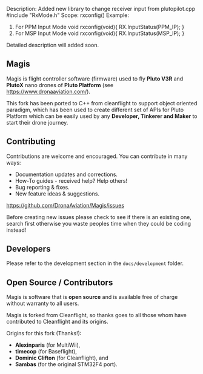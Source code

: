 Description: Added new library to change receiver input from plutopilot.cpp 
#include "RxMode.h"
Scope: rxconfig()
Example: 
1. For PPM Input Mode
    void rxconfig(void){
    RX.InputStatus(PPM_IP);
     }
2.  For MSP Input Mode
    void rxconfig(void){
    RX.InputStatus(MSP_IP);
     }
     
 Detailed description will added soon.
## Magis

Magis is flight controller software (firmware) used to fly **Pluto V3R** and **PlutoX** nano drones of **Pluto Platform**
(see https://www.dronaaviation.com/).

This fork has been ported to C++ from cleanflight to support object oriented paradigm, which has been used to create different set of APIs for Pluto Platform which can be easily used by any **Developer, Tinkerer and Maker** to start their drone journey.

## Contributing

Contributions are welcome and encouraged. You can contribute in many ways:

* Documentation updates and corrections.
* How-To guides - received help? Help others!
* Bug reporting & fixes.
* New feature ideas & suggestions.

https://github.com/DronaAviation/Magis/issues

Before creating new issues please check to see if there is an existing one, search first otherwise you waste peoples time when they could be coding instead!

## Developers

Please refer to the development section in the `docs/development` folder.


## Open Source / Contributors

Magis is software that is **open source** and is available free of charge without warranty to all users.

Magis is forked from Cleanflight, so thanks goes to all those whom have contributed to Cleanflight and its origins.

Origins for this fork (Thanks!):
* **Alexinparis** (for MultiWii),
* **timecop** (for Baseflight),
* **Dominic Clifton** (for Cleanflight), and
* **Sambas** (for the original STM32F4 port).
